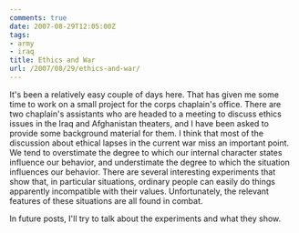 ```yaml
---
comments: true
date: 2007-08-29T12:05:00Z
tags:
- army
- iraq
title: Ethics and War
url: /2007/08/29/ethics-and-war/
---
```


<p>It's been a relatively easy couple of days here. That has given me some time to work on a small project for the corps chaplain's office. There are two chaplain's assistants who are headed to a meeting to discuss ethics issues in the Iraq and Afghanistan theaters, and I have been asked to provide some background material for them. I think that most of the discussion about ethical lapses in the current war miss an important point. We tend to overstimate the degree to which our internal character states influence our behavior, and understimate the degree to which the situation influences our behavior. There are several interesting experiments that show that, in particular situations, ordinary people can easily do things apparently incompatible with their values. Unfortunately, the relevant features of these situations are all found in combat.</p>
<p>In future posts, I'll try to talk about the experiments and what they show.</p>
